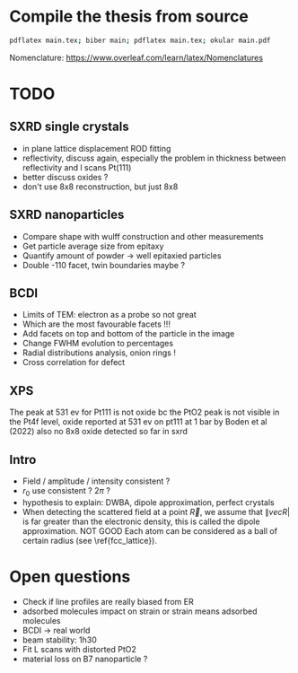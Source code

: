 # Compile the thesis from source

```bash
pdflatex main.tex; biber main; pdflatex main.tex; okular main.pdf
```
Nomenclature: https://www.overleaf.com/learn/latex/Nomenclatures

# TODO
## SXRD single crystals
* in plane lattice displacement ROD fitting
* reflectivity, discuss again, especially the problem in thickness between reflectivity and l scans Pt(111)
* better discuss oxides ?
* don't use 8x8 reconstruction, but just 8x8

## SXRD nanoparticles
* Compare shape with wulff construction and other measurements
* Get particle average size from epitaxy
* Quantify amount of powder -> well epitaxied particles
* Double -110 facet, twin boundaries maybe ?

## BCDI
* Limits of TEM: electron as a probe so not great
* Which are the most favourable facets !!!
* Add facets on top and bottom of the particle in the image
* Change FWHM evolution to percentages
* Radial distributions analysis, onion rings !
* Cross correlation for defect

## XPS
The peak at 531 ev for Pt111 is not oxide bc the PtO2 peak is not visible in the Pt4f level,
oxide reported at 531 ev on pt111 at 1 bar by Boden et al (2022)
also no 8x8 oxide detected so far in sxrd

## Intro
* Field / amplitude / intensity consistent ?
* $r_0$ use consistent ? $2\pi$ ?
* hypothesis to explain: DWBA, dipole approximation, perfect crystals
* When detecting the scattered field at a point $\vec{R}$, we assume that $\|vec{R}|$ is far greater than the electronic density, this is called the dipole approximation. NOT GOOD Each atom can be considered as a ball of certain radius (see \ref{fcc_lattice}).

# Open questions
* Check if line profiles are really biased from ER
* adsorbed molecules impact on strain or strain means adsorbed molecules
* BCDI -> real world
* beam stability: 1h30
* Fit L scans with distorted PtO2
* material loss on B7 nanoparticle ?
